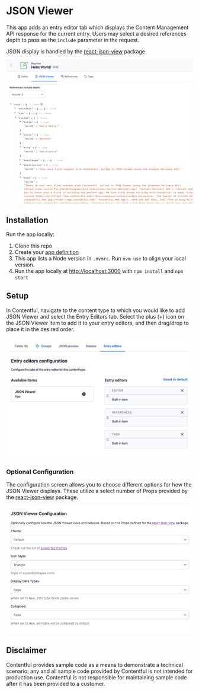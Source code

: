 # JSON Viewer
This app adds an entry editor tab which displays the Content Management API response for the current entry. Users may select a desired references depth to pass as the `include` parameter in the request.

JSON display is handled by the [react-json-view](https://www.npmjs.com/package/react-json-view) package.

![Screenshot of JSON Viewer](json-viewer.png)

## Installation
Run the app locally:

1. Clone this repo
2. Create your [app definition](https://app.contentful.com/deeplink?link=app-definition-list)
3. This app lists a Node version in `.nvmrc`. Run `nvm use` to align your local version.
4. Run the app locally at [http://localhost:3000](http://localhost:3000) with `npm install` and `npm start`

## Setup
In Contentful, navigate to the content type to which you would like to add JSON Viewer and select the Entry Editors tab. Select the plus (+) icon on the JSON Viewer item to add it to your entry editors, and then drag/drop to place it in the desired order.

![Screenshot of Entry Editor](entry-editor.png)

### Optional Configuration
The configuration screen allows you to choose different options for how the JSON Viewer displays. These utilize a select number of Props provided by the [react-json-view](https://www.npmjs.com/package/react-json-view) package.

![Screenshot of Configuration Screen](config-screen.png)

## Disclaimer
Contentful provides sample code as a means to demonstrate a technical scenario; any and all sample code provided by Contentful is not intended for production use. Contentful is not responsible for maintaining sample code after it has been provided to a customer.